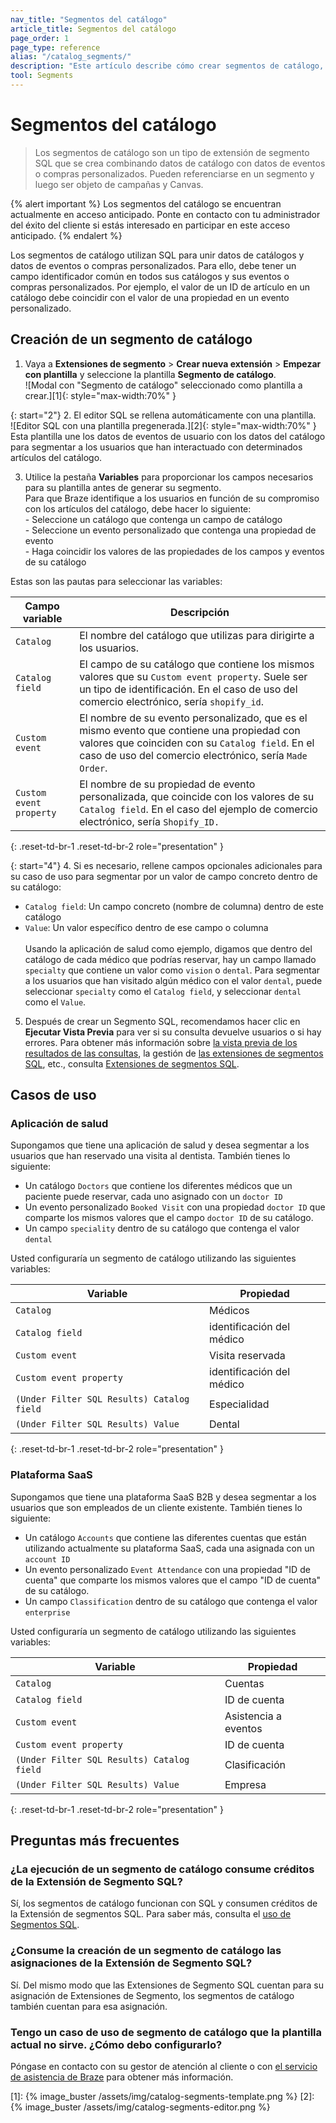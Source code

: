 ```yaml
---
nav_title: "Segmentos del catálogo"
article_title: Segmentos del catálogo
page_order: 1
page_type: reference
alias: "/catalog_segments/"
description: "Este artículo describe cómo crear segmentos de catálogo, que utilizan datos de catálogo en Extensiones de Segmento SQL para crear audiencias de usuarios."
tool: Segments
---
```


# Segmentos del catálogo

> Los segmentos de catálogo son un tipo de extensión de segmento SQL que se crea combinando datos de catálogo con datos de eventos o compras personalizados. Pueden referenciarse en un segmento y luego ser objeto de campañas y Canvas. 

{% alert important %}
Los segmentos del catálogo se encuentran actualmente en acceso anticipado. Ponte en contacto con tu administrador del éxito del cliente si estás interesado en participar en este acceso anticipado.
{% endalert %}

Los segmentos de catálogo utilizan SQL para unir datos de catálogos y datos de eventos o compras personalizados. Para ello, debe tener un campo identificador común en todos sus catálogos y sus eventos o compras personalizados. Por ejemplo, el valor de un ID de artículo en un catálogo debe coincidir con el valor de una propiedad en un evento personalizado.

## Creación de un segmento de catálogo

1. Vaya a **Extensiones de segmento** > **Crear nueva extensión** > **Empezar con plantilla** y seleccione la plantilla **Segmento de catálogo**. <br>![Modal con "Segmento de catálogo" seleccionado como plantilla a crear.][1]{: style="max-width:70%" }

{: start="2"}
2\. El editor SQL se rellena automáticamente con una plantilla. <br>![Editor SQL con una plantilla pregenerada.][2]{: style="max-width:70%" }<br>Esta plantilla une los datos de eventos de usuario con los datos del catálogo para segmentar a los usuarios que han interactuado con determinados artículos del catálogo.

3. Utilice la pestaña **Variables** para proporcionar los campos necesarios para su plantilla antes de generar su segmento. <br>Para que Braze identifique a los usuarios en función de su compromiso con los artículos del catálogo, debe hacer lo siguiente: <br> \- Seleccione un catálogo que contenga un campo de catálogo <br> \- Seleccione un evento personalizado que contenga una propiedad de evento <br> \- Haga coincidir los valores de las propiedades de los campos y eventos de su catálogo

Estas son las pautas para seleccionar las variables:

| Campo variable | Descripción |
| --- | --- |
| `Catalog` | El nombre del catálogo que utilizas para dirigirte a los usuarios. |
| `Catalog field`| El campo de su catálogo que contiene los mismos valores que su `Custom event property`. Suele ser un tipo de identificación. En el caso de uso del comercio electrónico, sería `shopify_id`. |
| `Custom event` | El nombre de su evento personalizado, que es el mismo evento que contiene una propiedad con valores que coinciden con su `Catalog field`. En el caso de uso del comercio electrónico, sería `Made Order`. |
| `Custom event property` | El nombre de su propiedad de evento personalizada, que coincide con los valores de su `Catalog field`. En el caso del ejemplo de comercio electrónico, sería `Shopify_ID.`|
{: .reset-td-br-1 .reset-td-br-2 role="presentation" }

{: start="4"}
4\. Si es necesario, rellene campos opcionales adicionales para su caso de uso para segmentar por un valor de campo concreto dentro de su catálogo:
- `Catalog field`: Un campo concreto (nombre de columna) dentro de este catálogo
- `Value`: Un valor específico dentro de ese campo o columna <br><br> Usando la aplicación de salud como ejemplo, digamos que dentro del catálogo de cada médico que podrías reservar, hay un campo llamado `specialty` que contiene un valor como `vision` o `dental`. Para segmentar a los usuarios que han visitado algún médico con el valor `dental`, puede seleccionar `specialty` como el `Catalog field`, y seleccionar `dental` como el `Value`.

5. Después de crear un Segmento SQL, recomendamos hacer clic en **Ejecutar Vista Previa** para ver si su consulta devuelve usuarios o si hay errores. Para obtener más información sobre [la vista previa de los resultados de las consultas]({{site.baseurl}}/user_guide/engagement_tools/segments/sql_segments/#previewing-results), la gestión de [las extensiones de segmentos SQL]({{site.baseurl}}/user_guide/engagement_tools/segments/sql_segments/#managing-sql-segment-extensions), etc., consulta [Extensiones de segmentos SQL]({{site.baseurl}}/user_guide/engagement_tools/segments/sql_segments/). 

## Casos de uso

### Aplicación de salud

Supongamos que tiene una aplicación de salud y desea segmentar a los usuarios que han reservado una visita al dentista. También tienes lo siguiente:

- Un catálogo `Doctors` que contiene los diferentes médicos que un paciente puede reservar, cada uno asignado con un `doctor ID`
- Un evento personalizado `Booked Visit` con una propiedad `doctor ID` que comparte los mismos valores que el campo `doctor ID` de su catálogo.
- Un campo `speciality` dentro de su catálogo que contenga el valor `dental` 

Usted configuraría un segmento de catálogo utilizando las siguientes variables:

| Variable | Propiedad |
| --- | --- |
| `Catalog`| Médicos |
| `Catalog field` | identificación del médico |
| `Custom event`| Visita reservada|
| `Custom event property` | identificación del médico |
| `(Under Filter SQL Results) Catalog field` | Especialidad |
| `(Under Filter SQL Results) Value`| Dental |
{: .reset-td-br-1 .reset-td-br-2 role="presentation" }

### Plataforma SaaS

Supongamos que tiene una plataforma SaaS B2B y desea segmentar a los usuarios que son empleados de un cliente existente. También tienes lo siguiente:

- Un catálogo `Accounts` que contiene las diferentes cuentas que están utilizando actualmente su plataforma SaaS, cada una asignada con un `account ID`
- Un evento personalizado `Event Attendance` con una propiedad "ID de cuenta" que comparte los mismos valores que el campo "ID de cuenta" de su catálogo.
- Un campo `Classification` dentro de su catálogo que contenga el valor `enterprise` 

Usted configuraría un segmento de catálogo utilizando las siguientes variables:

| Variable | Propiedad |
| --- | --- |
| `Catalog` | Cuentas |
| `Catalog field `| ID de cuenta |
| `Custom event` | Asistencia a eventos |
| `Custom event property` | ID de cuenta |
| `(Under Filter SQL Results) Catalog field` | Clasificación |
| `(Under Filter SQL Results) Value` | Empresa |
{: .reset-td-br-1 .reset-td-br-2 role="presentation" }

## Preguntas más frecuentes

### ¿La ejecución de un segmento de catálogo consume créditos de la Extensión de Segmento SQL?

Sí, los segmentos de catálogo funcionan con SQL y consumen créditos de la Extensión de segmentos SQL. Para saber más, consulta el [uso de Segmentos SQL]({{site.baseurl}}/user_guide/engagement_tools/segments/sql_segments#monitoring-your-sql-segments-usage).

### ¿Consume la creación de un segmento de catálogo las asignaciones de la Extensión de Segmento SQL?

Sí. Del mismo modo que las Extensiones de Segmento SQL cuentan para su asignación de Extensiones de Segmento, los segmentos de catálogo también cuentan para esa asignación.

### Tengo un caso de uso de segmento de catálogo que la plantilla actual no sirve. ¿Cómo debo configurarlo?

Póngase en contacto con su gestor de atención al cliente o con [el servicio de asistencia de Braze]({{site.baseurl}}/help/support/) para obtener más información.

[1]: {% image_buster /assets/img/catalog-segments-template.png %}
[2]: {% image_buster /assets/img/catalog-segments-editor.png %}
